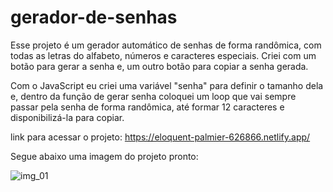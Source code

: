 # gerador-de-senhas

Esse projeto é um gerador automático de senhas de forma randômica, com todas as letras do alfabeto, números e caracteres especiais.
Criei com um botão para gerar a senha e, um outro botão para copiar a senha gerada.

Com o JavaScript eu criei uma variável "senha" para definir o tamanho dela e, dentro da função de gerar senha coloquei um loop que vai sempre passar pela senha de forma randômica, até formar 12 caracteres e disponibilizá-la para copiar.

link para acessar o projeto: https://eloquent-palmier-626866.netlify.app/

Segue abaixo uma imagem do projeto pronto:

![img_01](https://user-images.githubusercontent.com/107739313/199640359-1cf21412-f96e-4451-b360-55fd7cdff429.png)

